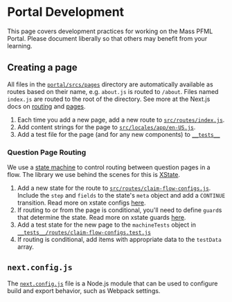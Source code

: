 # Portal Development

This page covers development practices for working on the Mass PFML Portal. Please document liberally so that others may benefit from your learning.

## Creating a page

All files in the [`portal/srcs/pages`](../../portal/src/pages) directory are automatically available as routes based on their name, e.g. `about.js` is routed to `/about`. Files named `index.js` are routed to the root of the directory. See more at the Next.js docs on [routing](https://nextjs.org/docs/routing/introduction) and [pages](https://nextjs.org/docs/basic-features/pages).


1. Each time you add a new page, add a new route to [`src/routes/index.js`](../../portal/src/routes/index.js).
1. Add content strings for the page to [`src/locales/app/en-US.js`](../../portal/src/locales/app/en-US.js).
1. Add a test file for the page (and for any new components) to [`__tests__`](../../portal/__tests__/)

### Question Page Routing

We use a [state machine](https://statecharts.github.io/) to control routing between question pages in a flow. The library we use behind the scenes for this is [XState](https://xstate.js.org/docs/).

1. Add a new state for the route to [`src/routes/claim-flow-configs.js`](../../portal/src/routes/claim-flow-configs.js). Include the `step` and `fields` to the state's `meta` object and add a `CONTINUE` transition. Read more on xstate configs [here](https://xstate.js.org/docs/guides/transitions.html#machine-transition-method).
1. If routing to or from the page is conditional, you'll need to define `guard`s that determine the state. Read more on xstate guards [here](https://xstate.js.org/docs/guides/guards.html#guards-condition-functions).
1. Add a test state for the new page to the `machineTests` object in [`__tests__/routes/claim-flow-configs.test.js`](../../portal/__tests__/routes/claim-flow-configs.test.js)
1. If routing is conditional, add items with appropriate data to the `testData` array.

## `next.config.js`

The [`next.config.js`](https://nextjs.org/docs/api-reference/next.config.js/introduction) file is a Node.js module that can be used to configure build and export behavior, such as Webpack settings.
